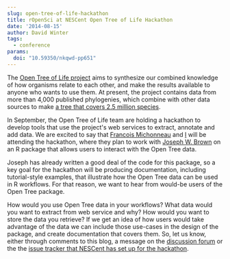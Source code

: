```yaml
---
slug: open-tree-of-life-hackathon
title: rOpenSci at NESCent Open Tree of Life Hackathon
date: '2014-08-15'
author: David Winter
tags:
  - conference
params:
  doi: "10.59350/nkqwd-pp651"
---
```


The [Open Tree of Life project](http://opentreeoflife.org) aims to synthesize our combined knowledge of how organisms relate to each other, and make the results available to anyone who wants to use them. At present, the project  contains data from more than 4,000 published phylogenies, which combine with other data sources to make [a tree that covers 2.5 million species](https://tree.opentreeoflife.org/).


In September, the Open Tree of Life team are holding a hackathon to develop tools that use the project's web services to extract, annotate and add data. We are excited to say that [Francois Michonneau](https://francoismichonneau.net/) and [I](https://cartwrig.ht/people/#david-j-winter) will be attending the hackathon, where they plan to work with [Joseph W. Brown](https://github.com/josephwb/)  on an R package that allows users to interact with the Open Tree data.

Joseph has already written a good deal of the code for this package, so a key goal for the hackathon will be producing documentation, including tutorial-style examples, that illustrate how the Open Tree data can be used in R workflows. For that reason, we want to hear from would-be users of the Open Tree package.

How would you use Open Tree data in your workflows? What data would you want to extract from web service and why? How would you want to store the data you retrieve? If we get an idea of how users would take advantage of the data we can include those use-cases in the design of the package, and create documentation that covers them. So, let us know, either through comments to this blog, a message on the [discussion forum](https://discuss.ropensci.org/) or the the [issue tracker that NESCent has set up for the hackathon](https://github.com/OpenTreeOfLife/hackathon).
